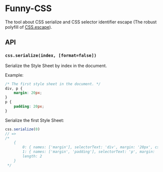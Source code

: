 # Funny-CSS
The tool about CSS serialize and CSS selector identifier escape (The robust polyfill of [CSS.escape](https://drafts.csswg.org/cssom/#the-css.escape%28%29-method)).  
    
## API  
  
### `css.serialize(index, [format=false])`   
  
Serialize the Style Sheet by index in the document.
   
Example:  
```css
/* The first style sheet in the document. */
div, p {
    margin: 20px;	
}
p {
    padding: 20px;
}
```  
Serialize the first Style Sheet:  
```js
css.serialize(0)
// => 
/*
    {
        0: { names: ['margin'], selectorText: 'div', margin: '20px', cssText: 'div { margin: 20px; }' },
        1: { names: ['margin', 'padding'], selectorText: 'p', margin: '20px', padding: '20px', cssText: 'p { margin: 20px; padding: 20px; }'  },
        length: 2
    }
 */
```